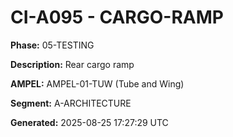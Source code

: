 # CI-A095 - CARGO-RAMP

**Phase:** 05-TESTING

**Description:** Rear cargo ramp

**AMPEL:** AMPEL-01-TUW (Tube and Wing)

**Segment:** A-ARCHITECTURE

**Generated:** 2025-08-25 17:27:29 UTC
